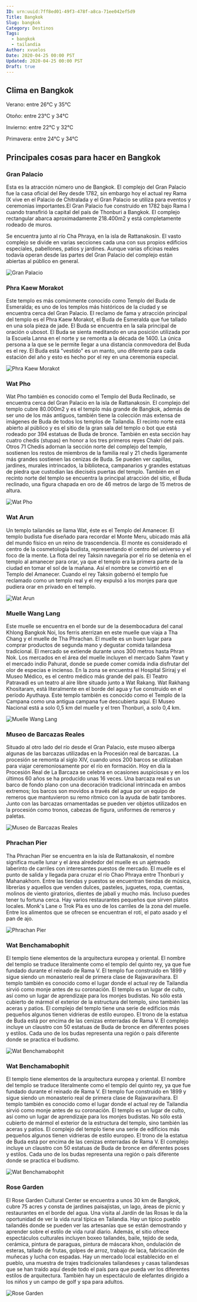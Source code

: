 ```yaml
---
ID: urn:uuid:7ff8ed01-49f3-478f-a8ca-71ee042ef5d9
Title: Bangkok
Slug: bangkok
Category: Destinos
Tags:
  - bangkok
  - tailandia
Author: xvuelos
Date: 2020-04-25 00:00 PST
Updated: 2020-04-25 00:00 PST
Draft: true
---
```

 
## Clima en Bangkok
Verano: entre 26°C y 35°C
 
Otoño: entre 23°C y 34°C
 
Invierno: entre 22°C y 32°C
 
Primavera: entre 24°C y 34°C
 
## Principales cosas para hacer en Bangkok
 
### Gran Palacio
Esta es la atracción número uno de Bangkok. El complejo del Gran Palacio fue la casa oficial del Rey desde 1782, sin embargo hoy el actual rey Rama IX vive en el Palacio de Chitralada y el Gran Palacio se utiliza para eventos y ceremonias importantes.El Gran Palacio fue construido en 1782 bajo Rama I cuando transfirió la capital del país de Thonburi a Bangkok. El complejo rectangular abarca aproximadamente 218.400m2 y está completamente rodeado de muros. 

Se encuentra junto al río Cha Phraya, en la isla de Rattanakosin. El vasto complejo se divide en varias secciones cada una con sus propios edificios especiales, pabellones, patios y jardines. Aunque varias oficinas reales todavía operan desde las partes del Gran Palacio del complejo están abiertas al público en general. 
 
![Gran Palacio](https://images.unsplash.com/photo-1558058843-56ddb88eeab8?w=640)
 
### Phra Kaew Morakot
Este templo es más comúnmente conocido como Templo del Buda de Esmeralda; es uno de los templos más históricos de la ciudad y se encuentra cerca del Gran Palacio. El reclamo de fama y atracción principal del templo es el Phra Kaew Morakot, el Buda de Esmeralda que fue tallado en una sola pieza de jade. El Buda se encuentra en la sala principal de oración o ubosot. El Buda se sienta meditando en una posición utilizada por la Escuela Lanna en el norte y se remonta a la década de 1400. La única persona a la que se le permite llegar a una distancia conmovedora del Buda es el rey. El Buda está "vestido" es un manto, uno diferente para cada estación del año y esto es hecho por el rey en una ceremonia especial. 
 
![Phra Kaew Morakot](https://images.unsplash.com/photo-1594181135807-1e3033644081?w=640)
 
### Wat Pho
Wat Pho también es conocido como el Templo del Buda Reclinado, se encuentra cerca del Gran Palacio en la isla de Rattanakosin. El complejo del templo cubre 80.000m2 y es el templo más grande de Bangkok, además de ser uno de los más antiguos, también tiene la colección más extensa de imágenes de Buda de todos los templos de Tailandia. El recinto norte está abierto al público y es el sitio de la gran sala del templo o bot que está rodeado por 394 estatuas de Buda de bronce. También en esta sección hay cuatro chedis (stupas) en honor a los tres primeros reyes Chakri del país. Otros 71 Chedis adornan la sección norte del complejo del templo, sostienen los restos de miembros de la familia real y 21 chedis ligeramente más grandes sostienen las cenizas de Buda. Se pueden ver capillas, jardines, murales intrincados, la biblioteca, campanarios y grandes estatuas de piedra que custodian las dieciséis puertas del templo. También en el recinto norte del templo se encuentra la principal atracción del sitio, el Buda reclinado, una figura chapada en oro de 46 metros de largo de 15 metros de altura.
 
![Wat Pho](https://images.unsplash.com/photo-1558677977-4c43cdfe1cee?w=640)
 
### Wat Arun
Un templo tailandés se llama Wat, éste es el Templo del Amanecer. El templo budista fue diseñado para recordar el Monte Meru, ubicado más allá del mundo físico en un reino de trascendencia. El monte es considerado el centro de la cosmetología budista, representando el centro del universo y el foco de la mente. La flota del rey Taksin navegaría por el río se detenía en el templo al amanecer para orar, ya que el templo era la primera parte de la ciudad en tomar el sol de la mañana. Así el nombre se convirtió en el Templo del Amanecer. Cuando el rey Taksin gobernó el templo fue reclamado como un templo real y el rey expulsó a los monjes para que pudiera orar en privado en el templo.
 
![Wat Arun](https://images.unsplash.com/photo-1574236667795-e084598e99ef?w=640)
 
### Muelle Wang Lang
Este muelle se encuentra en el borde sur de la desembocadura del canal Khlong Bangkok Noi, los ferris aterrizan en este muelle que viaja a Tha Chang y el muelle de Tha Phrachan. El muelle es un buen lugar para comprar productos de segunda mano y degustar comida tailandesa tradicional. El mercado  se extiende durante unos 300 metros hasta Phran Nok. Los mercados en el área del muelle incluyen el mercado Sahm Yawt y el mercado indio Pahurat, donde se puede comer comida india disfrutar del olor de especias e incienso. En la zona se encuentra el Hospital Siriraj y el Museo Médico, es el centro médico más grande del país. El Teatro Patravadi es un teatro al aire libre situado junto a Wat Rakang. Wat Rakhang Khositaram, está literalmente en el borde del agua y fue construido en el período Ayuthaya. Este templo también es conocido como el Templo de la Campana como una antigua campana fue descubierta aquí. El Museo Nacional está a solo 0,5 km del muelle y el tren Thonburi, a solo 0,4 km.
  
![Muelle Wang Lang](https://images.unsplash.com/photo-1560606053-a3968aa96155?w=640)
 
### Museo de Barcazas Reales
Situado al otro lado del río desde el Gran Palacio, este museo alberga algunas de las barcazas utilizadas en la Procesión real de barcazas. La procesión se remonta al siglo XIV, cuando unos 200 barcos se utilizaban para viajar ceremoniosamente por el río en formación. Hoy en día la Procesión Real de La Barcaza se celebra en ocasiones auspiciosas y en los últimos 60 años se ha producido unas 16 veces. Una barcaza real es un barco de fondo plano con una decoración tradicional intrincada en ambos extremos; los barcos son movidos a través del agua por un equipo de remeros que mantuvieron su remo rítmico con la ayuda de batir tambores. Junto con las barcazas ornamentadas se pueden ver objetos utilizados en la procesión como tronos, cabezas de figura, uniformes de remeros y paletas. 
 
 
![Museo de Barcazas Reales](https://images.unsplash.com/photo-1589896013340-e416c11972d8?w=640)
 
### Phrachan Pier
Tha Phrachan Pier se encuentra en la isla de Rattanakosin, el nombre significa muelle lunar y el área alrededor del muelle es un ajetreado laberinto de carriles con interesantes puestos de mercado. El muelle es el punto de salida y llegada para cruzar el río Chao Phraya entre Thonburi y Mahanakhorn. Entre las tiendas y puestos se encuentran tiendas de música, librerías y aquellos que venden dulces, pasteles, juguetes, ropa, cuentas, molinos de viento giratorios, dientes de jabalí y mucho más. Incluso puedes tener tu fortuna cerca. Hay varios restaurantes pequeños que sirven platos locales. Monk's Lane o Trok Pla es uno de los carriles de la zona del muelle. Entre los alimentos que se ofrecen se encuentran el roti, el pato asado y el pan de ajo.
 
![Phrachan Pier](https://images.unsplash.com/photo-1587574293340-e0011c4e8ecf?w=640)
 
### Wat Benchamabophit
El templo tiene elementos de la arquitectura europea y oriental. El nombre del templo se traduce literalmente como el templo del quinto rey, ya que fue fundado durante el reinado de Rama V. El templo fue construido en 1899 y sigue siendo un monasterio real de primera clase de Rajavaravihara. El templo también es conocido como el lugar donde el actual rey de Tailandia sirvió como monje antes de su coronación. El templo es un lugar de culto, así como un lugar de aprendizaje para los monjes budistas.  No sólo está cubierto de mármol el exterior de la estructura del templo, sino también las aceras y patios. El complejo del templo tiene una serie de edificios más pequeños algunos tienen vidrieras de estilo europeo. El trono de la estatua de Buda está por encima de las cenizas enterradas de Rama V. El complejo incluye un claustro con 50 estatuas de Buda de bronce en diferentes poses y estilos. Cada uno de los budas representa una región o país diferente donde se practica el budismo.
 
![Wat Benchamabophit](https://images.unsplash.com/photo-1559700352-1f28f16386bb?w=640)
 
 
### Wat Benchamabophit
El templo tiene elementos de la arquitectura europea y oriental. El nombre del templo se traduce literalmente como el templo del quinto rey, ya que fue fundado durante el reinado de Rama V. El templo fue construido en 1899 y sigue siendo un monasterio real de primera clase de Rajavaravihara. El templo también es conocido como el lugar donde el actual rey de Tailandia sirvió como monje antes de su coronación. El templo es un lugar de culto, así como un lugar de aprendizaje para los monjes budistas.  No sólo está cubierto de mármol el exterior de la estructura del templo, sino también las aceras y patios. El complejo del templo tiene una serie de edificios más pequeños algunos tienen vidrieras de estilo europeo. El trono de la estatua de Buda está por encima de las cenizas enterradas de Rama V. El complejo incluye un claustro con 50 estatuas de Buda de bronce en diferentes poses y estilos. Cada uno de los budas representa una región o país diferente donde se practica el budismo.
 
![Wat Benchamabophit](https://images.unsplash.com/photo-1559700352-1f28f16386bb?w=640)
 
### Rose Garden
El Rose Garden Cultural Center se encuentra a unos 30 km de Bangkok, cubre 75 acres y consta de jardines paisajistas, un lago, áreas de pícnic y restaurantes en el borde del agua. Una visita al Jardín de las Rosas le da la oportunidad de ver la vida rural típica en Tailandia. Hay un típico pueblo tailandés donde se pueden ver las artesanías que se están demostrando y aprender sobre el estilo de vida rural diario. Además, el sitio ofrece espectáculos culturales incluyen boxeo tailandés, baile, tejido de seda, cerámica, pintura de paraguas, pintura de máscara khon, ondulación de esteras, tallado de frutas, golpes de arroz, trabajo de laca, fabricación de muñecas y lucha con espadas. Hay un mercado local establecido en el pueblo, una muestra de trajes tradicionales tailandeses y casas tailandesas que se han traído aquí desde todo el país para que pueda ver los diferentes estilos de arquitectura. También hay un espectáculo de elefantes dirigido a los niños y un campo de golf y spa para adultos.
 
![Rose Garden](https://images.unsplash.com/photo-1545293219-0414871ad25e?w=640)
 

